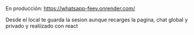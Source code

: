 En producción: https://whatsapp-feev.onrender.com/


Desde el local te guarda la sesion aunque recarges la pagina, chat global y privado y realiizado con react
